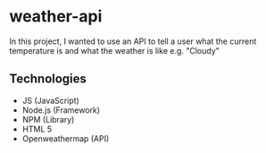 # weather-api

In this project, I wanted to use an API to tell a user what the current temperature is and what the weather is like e.g. "Cloudy"

## Technologies 
- JS (JavaScript)
- Node.js (Framework)
- NPM (Library)
- HTML 5
- Openweathermap (API)

